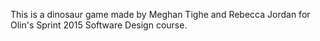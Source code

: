 This is a dinosaur game made by Meghan Tighe and Rebecca Jordan for Olin's Sprint 2015 Software Design course. 
